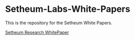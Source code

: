 # Setheum-Labs-White-Papers

This is the repository for the Setheum White Papers.

[Setheum Research WhitePaper](./whitepaper/SetheumResearchWhitePape.pdf)
